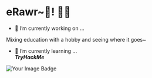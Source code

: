 # eRawr~💜! 👋😸

<!--
**BloodSung/BloodSung** is a ✨ _special_ ✨ repository because its `README.md` (this file) appears on your GitHub profile.

Here are some ideas to get you started:
-->

- 🔭 I’m currently working on ...
<p>Mixing education with a hobby and seeing where it goes~</p>

- 🌱 I’m currently learning ...
<br/> ***TryHackMe***

<img src="https://tryhackme-badges.s3.amazonaws.com/BloodSung.png?lastmod=01/11/2025" alt="Your Image Badge" />

<!-- hopefully 
curl https://github.com/BloodSung/BloodSung/blob/main/README.md
works, for updating the stale content in the cache of the github.

So Curling, didn't work for me, I need a bigger brain, but modifying the ?lastmod=XX/XX/XXXX does work indeed!
-->

<!-- 
- 👯 I’m looking to collaborate on ...
- 🤔 I’m looking for help with ...
- 💬 Ask me about ...
- 📫 How to reach me: ...
- 😄 Pronouns: ...
- ⚡ Fun fact: ...
-->
